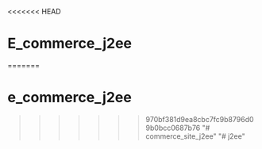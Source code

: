 <<<<<<< HEAD
# E_commerce_j2ee
=======
# e_commerce_j2ee
>>>>>>> 970bf381d9ea8cbc7fc9b8796d09b0bcc0687b76
"# commerce_site_j2ee" 
"# j2ee" 
